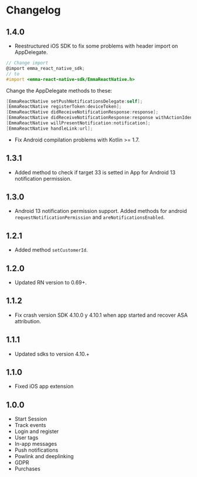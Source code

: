 # Changelog

## 1.4.0

- Reestructured iOS SDK to fix some problems with header import on AppDelegate. 

```objective-c
// Change import 
@import emma_react_native_sdk;
// to
#import <emma-react-native-sdk/EmmaReactNative.h>
````
Change the AppDelegate methods to these:

```objective-c
[EmmaReactNative setPushNotificationsDelegate:self];
[EmmaReactNative registerToken:deviceToken];
[EmmaReactNative didReceiveNotificationResponse:response];
[EmmaReactNative didReceiveNotificationResponse:response withActionIdentifier:response.actionIdentifier];
[EmmaReactNative willPresentNotification:notification];
[EmmaReactNative handleLink:url];
```

- Fix Android compilation problems with Kotlin >= 1.7.

## 1.3.1

- Added method to check if target 33 is setted in App for Android 13 notification permission.

## 1.3.0

- Android 13 notification permission support. Added methods for android `requestNotificationPermission` and `areNotificationsEnabled`.

## 1.2.1

- Added method `setCustomerId`.

## 1.2.0

- Updated RN version to 0.69+.

## 1.1.2

- Fix crash version SDK 4.10.0 y 4.10.1 when app started and recover ASA attribution.

## 1.1.1

- Updated sdks to version 4.10.+

## 1.1.0

- Fixed iOS app extension

## 1.0.0

- Start Session
- Track events
- Login and register
- User tags
- In-app messages
- Push notifications
- Powlink and deeplinking
- GDPR
- Purchases
